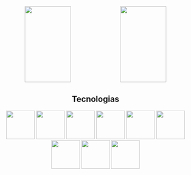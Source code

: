 <!--
- 👋 Hi, I’m @DouglasLeal
- 👀 I’m interested in ...
- 🌱 I’m currently learning ...
- 💞️ I’m looking to collaborate on ...
- 📫 How to reach me ...
-->

<div align="center">  
  <img width="49%" height="200px" src="https://github-readme-stats.vercel.app/api?username=douglasleal&show_icons=true&count_private=true&hide_border=true&title_color=00bfbf&icon_color=00bfbf&text_color=00bfbf&bg_color=0d1117" /> 
  <img width="49%" height="200px" src="https://github-readme-stats.vercel.app/api/top-langs/?username=douglasleal&layout=compact&langs_count=6&hide_border=true&title_color=00bfbf&text_color=00bfbf&bg_color=0d1117" />
</div>

<!--
![Github activity graph](https://github-readme-activity-graph.cyclic.app/graph?username=douglasleal&theme=gotham)
-->

<h2 align="center">Tecnologias</h2>
<div align="center">
  <img width="75px" height="75px" src="https://cdn.jsdelivr.net/gh/devicons/devicon/icons/html5/html5-original.svg" />
  <img width="75px" height="75px" src="https://cdn.jsdelivr.net/gh/devicons/devicon/icons/css3/css3-original.svg" />
  <img width="75px" height="75px" src="https://cdn.jsdelivr.net/gh/devicons/devicon/icons/javascript/javascript-original.svg" />
  <img width="75px" height="75px" src="https://cdn.jsdelivr.net/gh/devicons/devicon/icons/angularjs/angularjs-plain.svg" />
  <img width="75px" height="75px" src="https://cdn.jsdelivr.net/gh/devicons/devicon/icons/php/php-plain.svg" />
  <img width="75px" height="75px" src="https://cdn.jsdelivr.net/gh/devicons/devicon/icons/laravel/laravel-plain-wordmark.svg" />
  <img width="75px" height="75px" src="https://cdn.jsdelivr.net/gh/devicons/devicon/icons/nodejs/nodejs-original.svg" />
  <img width="75px" height="75px" src="https://cdn.jsdelivr.net/gh/devicons/devicon/icons/csharp/csharp-original.svg" />
  <img width="75px" height="75px" src="https://cdn.jsdelivr.net/gh/devicons/devicon/icons/dotnetcore/dotnetcore-original.svg" />
</div>


<!---
DouglasLeal/DouglasLeal is a ✨ special ✨ repository because its `README.md` (this file) appears on your GitHub profile.
You can click the Preview link to take a look at your changes.
--->

